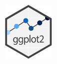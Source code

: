 [<img src="https://raw.githubusercontent.com/rstudio/hex-stickers/master/PNG/ggplot2.png" align="middle" width="150">](https://ggplot2.tidyverse.org/)
